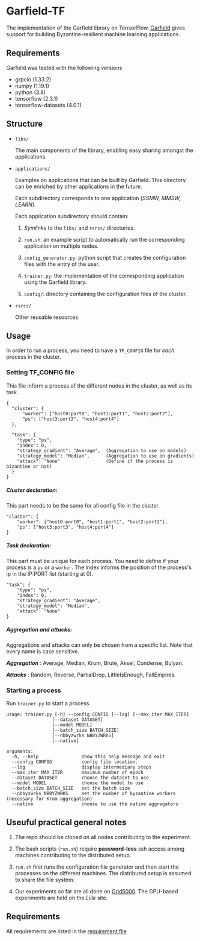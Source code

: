 # Garfield-TF
The implementation of the Garfield library on TensorFlow. [Garfield](https://arxiv.org/abs/2010.05888) gives support for building Byzantine-resilient machine learning applications.


## Requirements
Garfield was tested with the following versions
* grpcio (1.33.2)
* numpy (1.19.1)
* python (3.8)
* tensorflow (2.3.1)
* tensorflow-datasets (4.0.1)

## Structure

* `libs/`

   The main components of the library, enabling easy sharing amongst the applications.

* `applications/`

   Examples on applications that can be built by Garfield. This directory can be enriched by other applications in the future.

   Each subdirectory corresponds to one application (*SSMW, MMSW, LEARN*).

   Each application subdirectory should contain:
   
   1. _Symlinks_ to the `libs/` and `rsrcs/` directories.

   2. `run.sh`: an example script to automatically run the corresponding application on multiple nodes.

   3. `config_generator.py`: python script that creates the configuration files with the entry of the user.

   4. `trainer.py`: the implementation of the corresponding application using the Garfield library.

   5. `config/`: directory containing the configuration files of the cluster.

* `rsrcs/`

   Other reusable resources.



## Usage

In order to run a process, you need to have a `TF_CONFIG` file for _each_ process in the cluster.

### Setting TF_CONFIG file

This file inform a process of the different nodes in the cluster, as well as its task.

```
{
  "cluster": {
      "worker": ["host0:port0", "host1:port1", "host2:port2"],
      "ps": ["host3:port3", "host4:port4"]
  },

  "task": {
    "type": "ps",
    "index": 0,
    "strategy_gradient": "Average",  (Aggregation to use on models)
    "strategy_model": "Median",      (Aggregation to use on gradients)
    "attack": "None"                 (Define if the process is bizantine or not)
  }
}
```

##### Cluster declaration:

This part needs to be the same for all config file in the cluster.

```
"cluster": {
    "worker": ["host0:port0", "host1:port1", "host2:port2"],
    "ps": ["host3:port3", "host4:port4"]
}
```

##### Task declaration:

This part must be unique for each process. You need to define if your process is a `ps` or a `worker`. The index informs the position of the process's ip in the IP:PORT list (starting at 0).
```
"task": {
    "type": "ps",
    "index": 0,
    "strategy_gradient": "Average", 
    "strategy_model": "Median", 
    "attack": "None"    
}
```

##### Aggregation and attacks:

Aggregations and attacks can only be chosen from a specific list. Note that every name is case sensitive.

***Aggregation*** : Average, Median, Krum, Brute, Aksel, Condense, Bulyan.

***Attacks*** : Random, Reverse, PartialDrop, LittleIsEnough, FallEmpires.

### Starting a process

Run `trainer.py` to start a process.

```
usage: trainer.py [-h] --config CONFIG [--log] [--max_iter MAX_ITER]
                 [--dataset DATASET]
                 [--model MODEL]
                 [--batch_size BATCH_SIZE]
                 [--nbbyzwrks NBBYZWRKS]
                 [--native]
                 
arguments:
  -h, --help                show this help message and exit
  --config CONFIG           config file location.
  --log                     display intermediary steps
  --max_iter MAX_ITER       maximum number of epoch
  --dataset DATASET         choose the dataset to use
  --model MODEL             choose the model to use
  --batch_size BATCH_SIZE   set the batch size
  --nbbyzwrks NBBYZWRKS     set the number of byzantine workers (necessary for Krum aggregation)
  --native                  choose to use the native aggregators

```

## Useuful practical general notes
1. The repo should be cloned on all nodes contributing to the experiment.

2. The bash scripts (`run.sh`) require **password-less** ssh access among machines contributing to the distributed setup.

3. `run.sh` first runs the configuration file generator and then start the processes on the different machines. The distributed setup is assumed to share the file system.

4. Our experiments so far are all done on [Grid5000](https://www.grid5000.fr). The GPU-based experiments are held on the *Lille* site.

## Requirements

All requirements are listed in the [requirement file](https://github.com/LPD-EPFL/Garfield/blob/master/tensorflow_impl/requirements.txt)
